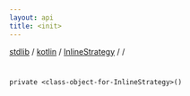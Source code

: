 ```yaml
---
layout: api
title: <init>
---
```

[stdlib](../../../index.md) / [kotlin](../../index.md) / [InlineStrategy](../index.md) / [<class-object-for-InlineStrategy>](index.md) / [<init>](_init_.md)

# <init>

```
private <class-object-for-InlineStrategy>()
```

